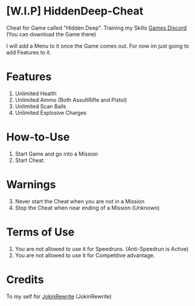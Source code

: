# [W.I.P] HiddenDeep-Cheat
Cheat for Game called "Hidden Deep". Training my Skills
[Games Discord](https://discord.gg/QRQBFey "HiddenDeep") (You can download the Game there)

I will add a Menu to it once the Game comes out. For now im just going to add Features to it.

# Features
1. Unlimited Health
2. Unlimited Ammo (Both AssultRifle and Pistol)
3. Unlimited Scan Balls
4. Unlimited Explosive Charges

# How-to-Use
1. Start Game and go into a Mission
2. Start Cheat.
# Warnings
3. Never start the Cheat when you are not in a Mission
4. Stop the Cheat when near ending of a Mission (Unknown)

# Terms of Use
1. You are not allowed to use it for Speedruns. (Anti-Speedrun is Active)
2. You are not allowed to use it for Competitive advantage.

# Credits
To my self for [JokinRewrite](https://github.com/JokinAce/JokinsRewrite) (JokinRewrite)
